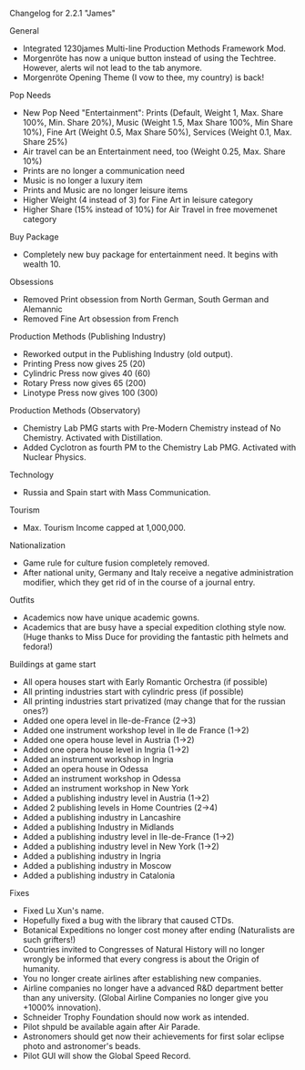Changelog for 2.2.1 "James"

General
- Integrated 1230james Multi-line Production Methods Framework Mod.
- Morgenröte has now a unique button instead of using the Techtree. However, alerts wil not lead to the tab anymore.
- Morgenröte Opening Theme (I vow to thee, my country) is back!

Pop Needs
- New Pop Need "Entertainment": Prints (Default, Weight 1, Max. Share 100%, Min. Share 20%), Music (Weight 1.5, Max Share 100%, Min Share 10%), Fine Art (Weight 0.5, Max Share 50%), Services (Weight 0.1, Max. Share 25%)
- Air travel can be an Entertainment need, too (Weight 0.25, Max. Share 10%)
- Prints are no longer a communication need
- Music is no longer a luxury item
- Prints and Music are no longer leisure items
- Higher Weight (4 instead of 3) for Fine Art in leisure category
- Higher Share (15% instead of 10%) for Air Travel in free movemenet category

Buy Package
- Completely new buy package for entertainment need. It begins with wealth 10.

Obsessions
- Removed Print obsession from North German, South German and Alemannic
- Removed Fine Art obsession from French

Production Methods (Publishing Industry)
- Reworked output in the Publishing Industry (old output).
- Printing Press now gives 25 (20)
- Cylindric Press now gives 40 (60)
- Rotary Press now gives 65 (200)
- Linotype Press now gives 100 (300)

Production Methods (Observatory)
- Chemistry Lab PMG starts with Pre-Modern Chemistry instead of No Chemistry. Activated with Distillation.
- Added Cyclotron as fourth PM to the Chemistry Lab PMG. Activated with Nuclear Physics.

Technology
- Russia and Spain start with Mass Communication.

Tourism
- Max. Tourism Income capped at 1,000,000.

Nationalization
- Game rule for culture fusion completely removed.
- After national unity, Germany and Italy receive a negative administration modifier, which they get rid of in the course of a journal entry.

Outfits
- Academics now have unique academic gowns.
- Academics that are busy have a special expedition clothing style now. (Huge thanks to Miss Duce for providing the fantastic pith helmets and fedora!)

Buildings at game start
- All opera houses start with Early Romantic Orchestra (if possible)
- All printing industries start with cylindric press (if possible)
- All printing industries start privatized (may change that for the russian ones?)
- Added one opera level in Ile-de-France (2->3)
- Added one instrument workshop level in Ile de France (1->2)
- Added one opera house level in Austria (1->2)
- Added one opera house level in Ingria (1->2)
- Added an instrument workshop in Ingria
- Added an opera house in Odessa
- Added an instrument workshop in Odessa
- Added an instrument workshop in New York
- Added a publishing industry level in Austria (1->2)
- Added 2 publishing levels in Home Countries (2->4)
- Added a publishing industry in Lancashire
- Added a publishing Industry in Midlands
- Added a publishing industry level in Ile-de-France (1->2)
- Added a publishing industry level in New York (1->2)
- Added a publishing industry in Ingria
- Added a publishing industry in Moscow
- Added a publishing industry in Catalonia

Fixes
- Fixed Lu Xun's name.
- Hopefully fixed a bug with the library that caused CTDs.
- Botanical Expeditions no longer cost money after ending (Naturalists are such grifters!)
- Countries invited to Congresses of Natural History will no longer wrongly be informed that every congress is about the Origin of humanity.
- You no longer create airlines after establishing new companies.
- Airline companies no longer have a advanced R&D department better than any university. (Global Airline Companies no longer give you +1000% innovation).
- Schneider Trophy Foundation should now work as intended.
- Pilot shpuld be available again after Air Parade.
- Astronomers should get now their achievements for first solar eclipse photo and astronomer's beads.
- Pilot GUI will show the Global Speed Record.
